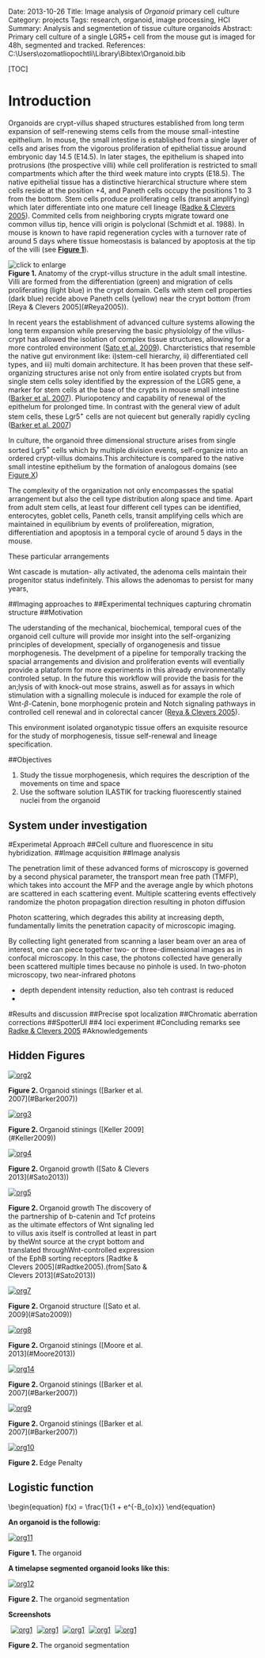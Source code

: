 Date: 2013-10-26
Title: Image analysis of <em>Organoid</em> primary cell culture
Category: projects
Tags: research, organoid, image processing, HCI
Summary: Analysis and segmentetion of tissue culture organoids
Abstract: Primary cell culture of a single LGR5+ cell from the mouse gut is imaged for 48h, segmented and tracked.
References: C:\Users\ozomatliopochtli\Library\Bibtex\Organoid.bib

[TOC]

# Introduction

Organoids are crypt-villus shaped structures established from long term expansion of self-renewing stems cells from the mouse small-intestine epithelium. In mouse, the small intestine is established from a single layer of cells and arises from the vigorous proliferation of epithelial tissue around embryonic day 14.5 (E14.5). In later stages, the epithelium is shaped into protrusions (the prospective villi) while cell proliferation is restricted to small compartments which after the third week mature into crypts (E18.5). The native epithelial tissue has a distinctive hierarchical structure where stem cells reside at the position +4, and Paneth cells occupy the positions 1 to 3 from the bottom. Stem cells produce proliferating cells (transit amplifying) which later differentiate into one mature cell lineage ([Radke & Clevers 2005](#Radke2005)). Commited cells from neighboring crypts migrate toward one common villus tip, hence villi origin is polyclonal (Schmidt et al. 1988). In mouse is known to have rapid regeneration cycles with a turnover rate of around 5 days where tissue homeostasis is balanced by apoptosis at the tip of the villi (see <b><a class="fancybox" rel="organoid" data-title-id="caption-1" href="/static/images/organoid/villus-crypt.png" title="click to enlarge">Figure 1</a></b>).
<div class="img-print"><img src="/static/images/organoid/villus-crypt.png" alt="click to enlarge"/></div>
<div id="caption-1" class="caption-print"><b>Figure 1. </b>Anatomy of the crypt-villus structure in the adult small intestine. Villi are formed from the differentiation (green) and migration of cells proliferating (light blue) in the crypt domain. Cells with stem cell properties (dark blue) recide above Paneth cells (yellow) near the crypt bottom (from [Reya & Clevers 2005](#Reya2005)).</div>

In recent years the establishment of advanced culture systems allowing the long term expansion while preserving the basic physiololgy of the villus-crypt has allowed the isolation of complex tissue structures, allowing for a more controled environment ([Sato et al. 2009](#Sato2009)). Charcteristics that resemble the native gut environment like: i)stem-cell hierarchy, ii) differentiated cell types, and iii) multi domain architecture. It has been proven that these self-organizing structures arise not only from entire isolated crypts but from single stem cells soley identified by the expression of the LGR5 gene, a marker for stem cells at the base of the crypts in mouse small intestine ([Barker et al. 2007](#Barker2007)). Pluriopotency and capability of renewal of the epithelum for prolonged time. In contrast with the general view of adult stem cells, these Lgr5$^+$ cells are not quiecent but generally rapidly cycling ([Barker et al. 2007](#Barker2007))

In culture, the organoid three dimensional structure arises from single sorted Lgr5$^+$ cells which by multiple division events, self-organize into an ordered crypt-villus domains.This architecture is compared to the native small intestine epithelium by the formation of analogous domains (see <a class="fancybox" rel="organoid" data-title-id="caption-X" href="/static/images/organoid/organoid-structure.png" title="organoid">Figure X</a>)

The complexity of the organization not only encompasses the spatial arrangement but also the cell type distribution along space and time. Apart from adult stem cells, at least four different cell types can be identified, enterocytes, goblet cells, Paneth cells, transit amplifying cells which are maintained in equilibrium by events of prolifereation, migration, differentiation and apoptosis in a temporal cycle of around 5 days in the mouse.

These particular arrangements 

Wnt cascade is mutation- ally activated, the adenoma cells maintain their progenitor status indefinitely. This allows the adenomas to persist for many years,



##Imaging approaches to 
##Experimental techniques capturing chromatin structure
##Motivation

The uderstanding of the mechanical, biochemical, temporal cues of the organoid cell culture will provide mor insight into the self-organizing principles of development, specially of organogenesis and tissue morphogenesis. The develpment of a pipeline for temporally tracking the spacial arrangements and division and proliferation events will eventially provide a plataform for more experiments in this already environmentally controled setup. In the future this workflow will provide the basis for the an;lysis of with knock-out mose strains, aswell as for assays in which stimulation with a signalling molecule is induced for example the role of Wnt-$\beta$-Catenin, bone morphogenic protein and Notch signaling pathways in controlled cell renewal and in colorectal cancer ([Reya & Clevers 2005](#Reya2005)).

This environment isolated organotypic tissue offers an exquisite resource for the study of morphogenesis, tissue self-renewal and lineage specification.

##Objectives
1. Study the tissue morphogenesis, which requires the description of the movements on time and space
2. Use the 	software solution ILASTIK for tracking fluorescently stained nuclei from the organoid


## System under investigation
#Experimetal Approach
##Cell culture and fluorescence in situ hybridization.
##Image acquisition
##Image analysis

The penetration limit of these advanced forms of microscopy is 
governed by a second physical parameter, the transport mean 
free path (TMFP), which takes into account the MFP and the 
average angle by which photons are scattered in each scattering event. Multiple scattering events effectively randomize the 
photon propagation direction resulting in photon diffusion

Photon scattering, which degrades this ability at 
increasing depth, fundamentally limits the penetration capacity 
of microscopic imaging.

By collecting light generated from scanning a laser beam over an area of interest, one 
can piece together two- or three-dimensional images as in confocal microscopy. In this case, the photons collected have generally been scattered multiple times because no pinhole is used. In 
two-photon microscopy, two near-infrared photons


* depth dependent intensity reduction, also teh contrast is reduced
*

#Results and discussion
##Precise spot localization
##Chromatic aberration corrections
##SpotterUI
##4 loci experiment
#Concluding remarks
see [Radke & Clevers 2005](#Radke2005)
#Aknowledgements

## Hidden Figures


<a class="fancybox" rel="organoid" href="/static/images/organoid/villi-crypt-stains.png" title="organoid"><img src="/static/images/organoid/villi-crypt-stains.png" style="background-color:#fff; max-width: 60%; max-height: 400px;" alt="org2" /></a>
<p class="caption" style="width: 60%;"><strong>Figure 2. </strong>Organoid stinings ([Barker et al. 2007](#Barker2007))</p>

<a class="fancybox" rel="organoid" href="/static/images/organoid/quantitative-workflow2.png" title="organoid"><img src="/static/images/organoid/quantitative-workflow2.png" style="background-color:#fff; max-width: 60%; max-height: 400px;" alt="org3" /></a>
<p class="caption" style="width: 60%;"><strong>Figure 2. </strong>Organoid stinings ([Keller 2009](#Keller2009))</p>

<a class="fancybox" rel="organoid" href="/static/images/organoid/organoid-growth2.png" title="organoid"><img src="/static/images/organoid/organoid-growth2.png" style="background-color:#fff; max-width: 60%; max-height: 400px;" alt="org4" /></a>
<p class="caption" style="width: 60%;"><strong>Figure 2. </strong>Organoid growth ([Sato & Clevers 2013](#Sato2013))</p>

<a class="fancybox" rel="organoid" href="/static/images/organoid/organoid-structure-morphogenesis.png" title="organoid"><img src="/static/images/organoid/organoid-structure-morphogenesis.png" style="background-color:#fff; max-width: 60%;" alt="org5" /></a>
<p class="caption" style="width: 60%; max-height: 400px;"><strong>Figure 2. </strong>Organoid growth The discovery of the partnership of b-catenin and Tcf proteins as the ultimate effectors of Wnt signaling led to
villus axis itself is controlled at least in part by theWnt source at the crypt bottom and translated throughWnt-controlled expression of the EphB sorting receptors [Radtke & Clevers 2005](#Radtke2005).(from[Sato & Clevers 2013](#Sato2013))</p>

<a class="fancybox" rel="organoid" href="/static/images/organoid/organoid-structure.png" title="organoid"><img src="/static/images/organoid/organoid-structure.png" style="background-color:#fff; max-width: 60%; max-height: 400px;" alt="org7" /></a>
<p class="caption" id="caption-X" style="width: 60%;"><strong>Figure 2. </strong>Organoid structure ([Sato et al. 2009](#Sato2009))</p>

<a class="fancybox" rel="organoid" href="/static/images/organoid/quantitative-workflow.png" title="organoid"><img src="/static/images/organoid/quantitative-workflow.png" style="background-color:#fff; max-width: 60%; max-height: 400px;" alt="org8" /></a>
<p class="caption" style="width: 60%;"><strong>Figure 2. </strong>Organoid stinings ([Moore et al. 2013](#Moore2013))</p>

<a class="fancybox" rel="organoid" href="/static/images/organoid/tracking-hypotesis.png" title="organoid"><img src="/static/images/organoid/tracking-hypotesis.png" style="background-color:#fff; max-width: 60%; max-height: 400px;" alt="org14" /></a>
<p class="caption" style="width: 60%;"><strong>Figure 2. </strong>Organoid stinings ([Barker et al. 2007](#Barker2007))</p>

<a class="fancybox" rel="organoid" href="/static/images/organoid/image-analysis_workflow.png" title="organoid"><img src="/static/images/organoid/image-analysis_workflow.png" style="background-color:#fff; max-width: 60%; max-height: 400px;" alt="org9" /></a>
<p class="caption" style="width: 60%;"><strong>Figure 2. </strong>Organoid stinings ([Barker et al. 2007](#Barker2007))</p>

<a class="fancybox" rel="organoid" href="/static/images/organoid/edge_penalty.png" title="organoid"><img src="/static/images/organoid/edge_penalty.png" style="background-color:#fff; max-width: 60%; max-height: 400px;" alt="org10" /></a>
<p class="caption" style="width: 60%;"><strong>Figure 2. </strong>Edge Penalty</p>

## Logistic function
\\begin{equation}
f(x) = \frac{1}{1 + e^{-B_{o}x}}
\\end{equation}



**An organoid is the followig:**

<a class="fancybox" rel="organoid" href="/static/images/organoid/organoid_01.gif" title="organoid"><img src="/static/images/organoid/organoid_01.gif" style="background-color:#fff; max-width: 60%;" alt="org11" /></a>
<p class="caption" style="width: 60%;"><strong>Figure 1. </strong>The organoid</p>

**A timelapse segmented organoid looks like this:**

<a class="fancybox" rel="organoid" href="/static/images/organoid/organoid_segmentation.gif" title="organoid"><img src="/static/images/organoid/organoid_segmentation.gif" style="background-color:#fff; max-width: 60%;" alt="org12" /></a>
<p class="caption" style="width: 60%;"><strong>Figure 2. </strong>The organoid segmentation</p>

**Screenshots**

<a class="fancybox" rel="organoid" href="/static/images/organoid/ilastik_main_2.png" title="organoid"><img class="album-item" src="/static/images/organoid/ilastik_main_2.png" style="background-color:#fff; max-width: 210px; margin-left: 5px;" alt="org1" /></a>
<a class="fancybox" rel="organoid" href="/static/images/organoid/ilastik_training.png" title="organoid"><img class="album-item" src="/static/images/organoid/ilastik_training.png" style="background-color:#fff; max-width: 210px; margin-left: 5px;" alt="org1" /></a>
<a class="fancybox" rel="organoid" href="/static/images/organoid/ilastic_predictions.png" title="organoid"><img class="album-item" src="/static/images/organoid/ilastic_predictions.png" style="background-color:#fff; max-width: 210px; margin-left: 5px;" alt="org1" /></a>
<a class="fancybox" rel="organoid" href="/static/images/organoid/ilastik_object_extraction_2.png" title="organoid"><img class="album-item" src="/static/images/organoid/ilastik_object_extraction_2.png" style="background-color:#fff; max-width: 210px; margin-left: 5px;" alt="org1" /></a>
<a class="fancybox" rel="organoid" href="/static/images/organoid/ilastik_cell_class.png" title="organoid"><img class="album-item" src="/static/images/organoid/ilastik_cell_class.png" style="background-color:#fff; max-width: 210px; margin-left: 5px;" alt="org1" /></a>
<p class="caption" style="width: 90%;"><strong>Figure 2. </strong>The organoid segmentation</p>








